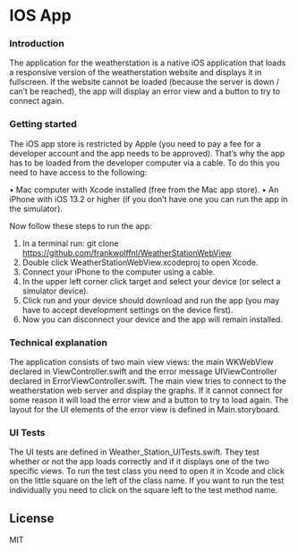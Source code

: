 # IOS App

### Introduction
The application for the weatherstation is a native iOS application that loads a responsive version of the weatherstation website and displays it in fullscreen. If the website cannot be loaded (because the server is down / can’t be reached), the app will display an error view and a button to try to connect again.

### Getting started
The iOS app store is restricted by Apple (you need to pay a fee for a developer account and the app needs to be approved). That’s why the app has to be loaded from the developer computer via a cable. To do this you need to have access to the following:

• Mac computer with Xcode installed (free from the Mac app store).
• An iPhone with iOS 13.2 or higher (if you don’t have one you can run the app in the simulator).

Now follow these steps to run the app:
1.	In a terminal run: git clone https://github.com/frankwolffnl/WeatherStationWebView
2.	Double click WeatherStationWebView.xcodeproj to open Xcode.
3.	Connect your iPhone to the computer using a cable.
4.	In the upper left corner click target and select your device (or select a simulator device).
5.	Click run and your device should download and run the app (you may have to accept development settings on the device first).
6.	Now you can disconnect your device and the app will remain installed.

### Technical explanation
The application consists of two main view views: the main WKWebView declared in ViewController.swift and the error message UIViewController declared in ErrorViewController.swift. The main view tries to connect to the weatherstation web server and display the graphs. If it cannot connect for some reason it will load the error view and a button to try to load again. The layout for the UI elements of the error view is defined in Main.storyboard.

### UI Tests
The UI tests are defined in Weather_Station_UITests.swift. They test whether or not the app loads correctly and if it displays one of the two specific views. To run the test class you need to open it in Xcode and click on the little square on the left of the class name. If you want to run the test individually you need to click on the square left to the test method name.













License
----

MIT
